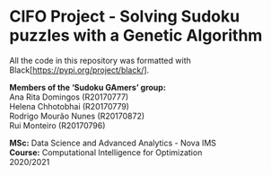# CIFO Project - Solving Sudoku puzzles with a Genetic Algorithm

All the code in this repository was formatted with Black[https://pypi.org/project/black/].

**Members of the ‘Sudoku GAmers’ group:** <br>
Ana Rita Domingos (R20170777) <br>
Helena Chhotobhai (R20170779) <br>
Rodrigo Mourão Nunes (R20170872) <br>
Rui Monteiro (R20170796)

**MSc:** Data Science and Advanced Analytics - Nova IMS <br>
**Course:** Computational Intelligence for Optimization <br>
2020/2021
